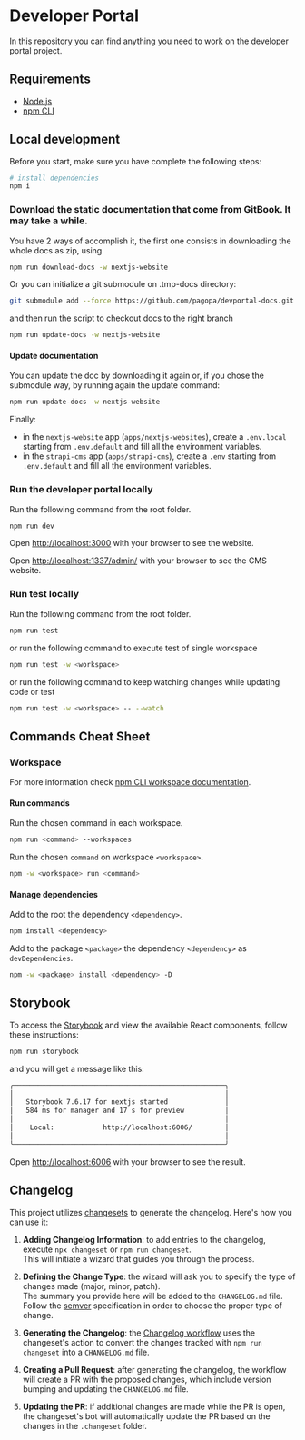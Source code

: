 # Developer Portal

In this repository you can find anything you need to work on the developer portal project.

## Requirements

- [Node.js](https://nodejs.org/docs/latest-v18.x/api/index.html)
- [npm CLI](https://docs.npmjs.com/cli/v9)

## Local development

Before you start, make sure you have complete the following steps:

``` bash
# install dependencies
npm i
```

### Download the static documentation that come from GitBook. It may take a while.

You have 2 ways of accomplish it, the first one consists in downloading the whole docs as zip, using 
```bash
npm run download-docs -w nextjs-website
```

Or you can initialize a git submodule on .tmp-docs directory:  
```bash
git submodule add --force https://github.com/pagopa/devportal-docs.git apps/nextjs-website/.tmp-docs
``` 
and then run the script to checkout docs to the right branch
```bash
npm run update-docs -w nextjs-website
``` 

#### Update documentation
You can update the doc by downloading it again or, if you chose the submodule way, by running again the update command:
```bash
npm run update-docs -w nextjs-website
```

Finally:
- in the `nextjs-website` app (`apps/nextjs-websites`), create a `.env.local` starting from `.env.default` and fill all the environment variables.
- in the `strapi-cms` app (`apps/strapi-cms`), create a `.env` starting from `.env.default` and fill all the environment variables.

### Run the developer portal locally

Run the following command from the root folder.

``` bash
npm run dev
```

Open [http://localhost:3000](http://localhost:3000) with your browser to see the website.

Open [http://localhost:1337/admin/](http://localhost:1337/admin/) with your browser to see the CMS website.

### Run test locally

Run the following command from the root folder.

``` bash
npm run test
```

or run the following command to execute test of single workspace

``` bash
npm run test -w <workspace>
```

or run the following command to keep watching changes while updating code or test

``` bash
npm run test -w <workspace> -- --watch
```

## Commands Cheat Sheet


### Workspace

For more information check [npm CLI workspace documentation](https://docs.npmjs.com/cli/v9/using-npm/workspaces).

#### Run commands

Run the chosen command in each workspace.

``` bash
npm run <command> --workspaces
```

Run the chosen `command` on workspace `<workspace>`.

``` bash
npm -w <workspace> run <command>
```

#### Manage dependencies
Add to the root the dependency `<dependency>`.

``` bash
npm install <dependency>
```

Add to the package `<package>` the dependency `<dependency>` as `devDependencies`.

``` bash
npm -w <package> install <dependency> -D
```

## Storybook
To access the [Storybook](https://storybook.js.org/) and view the available React components, follow these instructions:
```bash
npm run storybook
```
and you will get a message like this:
```bash
╭────────────────────────────────────────────────────╮
│                                                    │
│   Storybook 7.6.17 for nextjs started              │
│   584 ms for manager and 17 s for preview          │
│                                                    │
│    Local:            http://localhost:6006/        │
│                                                    │
╰────────────────────────────────────────────────────╯
```
Open [http://localhost:6006](http://localhost:6006) with your browser to see the result.


## Changelog
This project utilizes [changesets](https://github.com/changesets/changesets) to generate the changelog. Here's how you can use it:

1. **Adding Changelog Information**: to add entries to the changelog, execute `npx changeset` or `npm run changeset`.  
This will initiate a wizard that guides you through the process.

2. **Defining the Change Type**: the wizard will ask you to specify the type of changes made (major, minor, patch).  
The summary you provide here will be added to the `CHANGELOG.md` file. Follow the [semver](https://semver.org/#summary) specification in order to choose the proper type of change.

3. **Generating the Changelog**: the [Changelog workflow](.github/workflows/changelog.yaml) uses the changeset's action to convert the changes tracked with `npm run changeset` into a `CHANGELOG.md` file.

4. **Creating a Pull Request**: after generating the changelog, the workflow will create a PR with the proposed changes, which include version bumping and updating the `CHANGELOG.md` file.

5. **Updating the PR**: if additional changes are made while the PR is open, the changeset's bot will automatically update the PR based on the changes in the `.changeset` folder.
